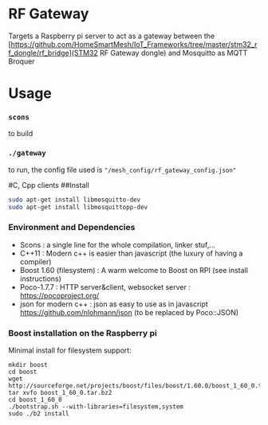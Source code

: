 # RF Gateway
Targets a Raspberry pi server to act as a gateway between the [https://github.com/HomeSmartMesh/IoT_Frameworks/tree/master/stm32_rf_dongle/rf_bridge](STM32 RF Gateway dongle) and Mosquitto as MQTT Broquer

# Usage
### `scons` 
to build

### `./gateway` 
to run, the config file used is `"/mesh_config/rf_gateway_config.json"`

#C, Cpp clients
##Install
```bash
sudo apt-get install libmosquitto-dev
sudo apt-get install libmosquittopp-dev
```

### Environment and Dependencies
- Scons : a single line for the whole compilation, linker stuf,...
- C++11 : Modern c++ is easier than javascript (the luxury of having a compiler)
- Boost 1.60 (filesystem) : A warm welcome to Boost on RPI (see install instructions)
- Poco-1.7.7 : HTTP server&client, websocket server : https://pocoproject.org/
- json for modern c++ : json as easy to use as in javascript https://github.com/nlohmann/json (to be replaced by Poco::JSON)

### Boost installation on the Raspberry pi
Minimal install for filesystem support:
```
mkdir boost
cd boost
wget http://sourceforge.net/projects/boost/files/boost/1.60.0/boost_1_60_0.tar.bz2
tar xvfo boost_1_60_0.tar.bz2
cd boost_1_60_0
./bootstrap.sh --with-libraries=filesystem,system
sudo ./b2 install
```
